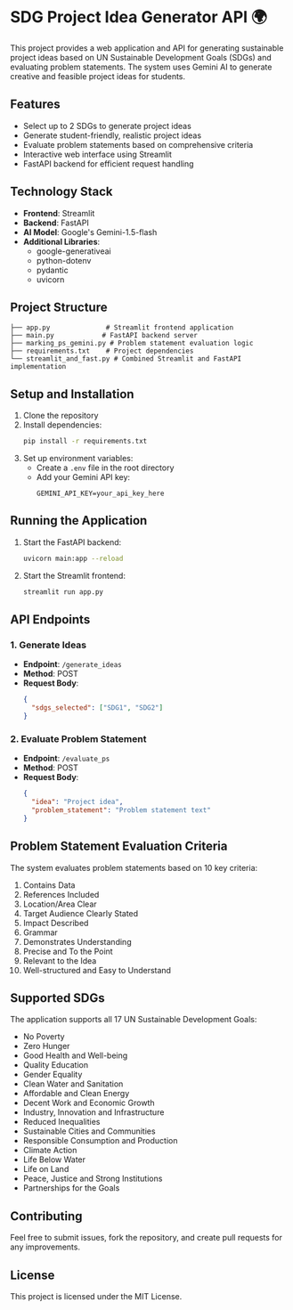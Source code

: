 # SDG Project Idea Generator API 🌍

This project provides a web application and API for generating sustainable project ideas based on UN Sustainable Development Goals (SDGs) and evaluating problem statements. The system uses Gemini AI to generate creative and feasible project ideas for students.

## Features

- Select up to 2 SDGs to generate project ideas
- Generate student-friendly, realistic project ideas
- Evaluate problem statements based on comprehensive criteria
- Interactive web interface using Streamlit
- FastAPI backend for efficient request handling

## Technology Stack

- **Frontend**: Streamlit
- **Backend**: FastAPI
- **AI Model**: Google's Gemini-1.5-flash
- **Additional Libraries**: 
  - google-generativeai
  - python-dotenv
  - pydantic
  - uvicorn

## Project Structure

```
├── app.py              # Streamlit frontend application
├── main.py            # FastAPI backend server
├── marking_ps_gemini.py # Problem statement evaluation logic
├── requirements.txt    # Project dependencies
└── streamlit_and_fast.py # Combined Streamlit and FastAPI implementation
```

## Setup and Installation

1. Clone the repository
2. Install dependencies:
   ```bash
   pip install -r requirements.txt
   ```
3. Set up environment variables:
   - Create a `.env` file in the root directory
   - Add your Gemini API key:
     ```
     GEMINI_API_KEY=your_api_key_here
     ```

## Running the Application

1. Start the FastAPI backend:
   ```bash
   uvicorn main:app --reload
   ```
2. Start the Streamlit frontend:
   ```bash
   streamlit run app.py
   ```

## API Endpoints

### 1. Generate Ideas
- **Endpoint**: `/generate_ideas`
- **Method**: POST
- **Request Body**:
  ```json
  {
    "sdgs_selected": ["SDG1", "SDG2"]
  }
  ```

### 2. Evaluate Problem Statement
- **Endpoint**: `/evaluate_ps`
- **Method**: POST
- **Request Body**:
  ```json
  {
    "idea": "Project idea",
    "problem_statement": "Problem statement text"
  }
  ```

## Problem Statement Evaluation Criteria

The system evaluates problem statements based on 10 key criteria:
1. Contains Data
2. References Included
3. Location/Area Clear
4. Target Audience Clearly Stated
5. Impact Described
6. Grammar
7. Demonstrates Understanding
8. Precise and To the Point
9. Relevant to the Idea
10. Well-structured and Easy to Understand

## Supported SDGs

The application supports all 17 UN Sustainable Development Goals:
- No Poverty
- Zero Hunger
- Good Health and Well-being
- Quality Education
- Gender Equality
- Clean Water and Sanitation
- Affordable and Clean Energy
- Decent Work and Economic Growth
- Industry, Innovation and Infrastructure
- Reduced Inequalities
- Sustainable Cities and Communities
- Responsible Consumption and Production
- Climate Action
- Life Below Water
- Life on Land
- Peace, Justice and Strong Institutions
- Partnerships for the Goals

## Contributing

Feel free to submit issues, fork the repository, and create pull requests for any improvements.

## License

This project is licensed under the MIT License.
